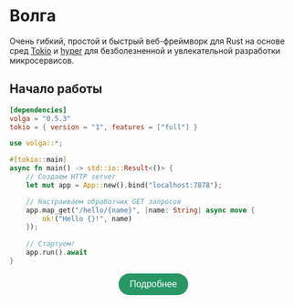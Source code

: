 # Волга

Очень гибкий, простой и быстрый веб-фреймворк для Rust на основе сред [Tokio](https://tokio.rs/) и [hyper](https://hyper.rs/) для безболезненной и увлекательной разработки микросервисов.

## Начало работы
```toml
[dependencies]
volga = "0.5.3"
tokio = { version = "1", features = ["full"] }
```
```rust
use volga::*;

#[tokio::main]
async fn main() -> std::io::Result<()> {
    // Создаем HTTP server
    let mut app = App::new().bind("localhost:7878");

    // Настраиваем обработчик GET запросов
    app.map_get("/hello/{name}", |name: String| async move {
        ok!("Hello {}!", name)
    });
    
    // Стартуем!
    app.run().await
}
```


<div align="center">

<a href="https://romanemreis.github.io/volga-docs/ru/basics/quick-start.html" style="display: inline-block; padding: 10px 20px; background-color: #299764; color: #fff; text-decoration: none; border-radius: 25px; font-family: Arial, sans-serif; font-size: 16px; text-align: center;">
  <p3>Подробнее</p3>
</a>

</div>
